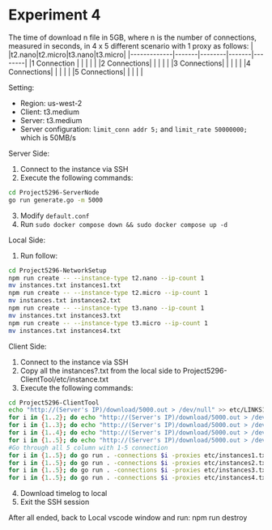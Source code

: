 # Experiment 4

The time of download n file in 5GB, where n is the number of connections, measured in seconds, in 4 x 5 different scenario with 1 proxy as follows:
|             |t2.nano|t2.micro|t3.nano|t3.micro|
|-------------|-------|--------|-------|--------|
|1 Connection |       |        |       |        |
|2 Connections|       |        |       |        | 
|3 Connections|       |        |       |        |
|4 Connections|       |        |       |        |
|5 Connections|       |        |       |        |

Setting:
- Region: us-west-2
- Client: t3.medium
- Server: t3.medium
- Server configuration: `limit_conn addr 5;` and `limit_rate 50000000;` which is 50MB/s

Server Side:
1. Connect to the instance via SSH
2. Execute the following commands:
```bash
cd Project5296-ServerNode
go run generate.go -m 5000
```
3. Modify `default.conf`
4. Run `sudo docker compose down && sudo docker compose up -d`

Local Side:
1. Run follow:
```bash
cd Project5296-NetworkSetup
npm run create -- --instance-type t2.nano --ip-count 1
mv instances.txt instances1.txt
npm run create -- --instance-type t2.micro --ip-count 1
mv instances.txt instances2.txt
npm run create -- --instance-type t3.nano --ip-count 1
mv instances.txt instances3.txt
npm run create -- --instance-type t3.micro --ip-count 1
mv instances.txt instances4.txt
```

Client Side:
1. Connect to the instance via SSH
2. Copy all the instances?.txt from the local side to Project5296-ClientTool/etc/instance.txt
3. Execute the following commands:
```bash
cd Project5296-ClientTool
echo "http://(Server's IP)/download/5000.out > /dev/null" >> etc/LINKS1.txt
for i in {1..2}; do echo "http://(Server's IP)/download/5000.out > /dev/null" >> etc/LINKS2.txt; done
for i in {1..3}; do echo "http://(Server's IP)/download/5000.out > /dev/null" >> etc/LINKS3.txt; done
for i in {1..4}; do echo "http://(Server's IP)/download/5000.out > /dev/null" >> etc/LINKS4.txt; done
for i in {1..5}; do echo "http://(Server's IP)/download/5000.out > /dev/null" >> etc/LINKS5.txt; done
#Go through all 5 column with 1-5 connection 
for i in {1..5}; do go run . -connections $i -proxies etc/instances1.txt -requests etc/LINKS$i.txt -log logs/"$(date -Ins).log" -name Attemp$i -timeLog Experiment4_t2.nano_${i}_Result.log; done
for i in {1..5}; do go run . -connections $i -proxies etc/instances2.txt -requests etc/LINKS$i.txt -log logs/"$(date -Ins).log" -name Attemp$i -timeLog Experiment4_t2.micro_${i}_Result.log; done
for i in {1..5}; do go run . -connections $i -proxies etc/instances3.txt -requests etc/LINKS$i.txt -log logs/"$(date -Ins).log" -name Attemp$i -timeLog Experiment4_t3.nano_${i}_Result.log; done
for i in {1..5}; do go run . -connections $i -proxies etc/instances4.txt -requests etc/LINKS$i.txt -log logs/"$(date -Ins).log" -name Attemp$i -timeLog Experiment4_t3.micro_${i}_Result.log; done
```
4. Download timelog to local
5. Exit the SSH session

After all ended, back to Local vscode window and run:
npm run destroy
